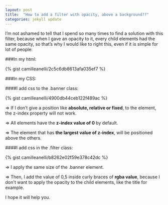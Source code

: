 ```yaml
---
layout: post
title:  "How to add a filter with opacity, above a background??"
categories: jekyll update
---
```


I’m not ashamed to tell that I spend so many times to find a solution with this filter, because when I gave an opacity to it, every child elements had the same opacity, so that’s why I would like to right this, even if it is simple for lot of people:

###In my html:

{% gist camilleanelli/2c5c6db8613afa035ef7 %}

###In my CSS:

####I add css to the .banner class:

{% gist camilleanelli/4900db44ceb122f489ac %}

=> If I don’t give a position like __absolute, relative or fixed__, to the element, the z-index property will not work.

=> All elements have the __z-index value of 0__ by default.

=> The element that has __the largest value of z-index__, will be positioned above the others.

####I add css in the .filter class:

{% gist camilleanelli/b8262e02f59e378c42dc %}

=> I apply the same size of the .banner element.

=> Then, I add the value of 0,5 inside curly braces of __rgba value__, because I don't want to apply the opacity to the child elements, like the title for example.


I hope it will help you.
